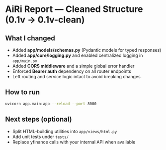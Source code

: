 # AiRi Report — Cleaned Structure (0.1v → 0.1v-clean)

## What I changed
- Added **app/models/schemas.py** (Pydantic models for typed responses)
- Added **app/core/logging.py** and enabled centralized logging in `app/main.py`
- Added **CORS middleware** and a simple global error handler
- Enforced **Bearer auth** dependency on all router endpoints
- Left routing and service logic intact to avoid breaking changes

## How to run
```bash
uvicorn app.main:app --reload --port 8000
```

## Next steps (optional)
- Split HTML-building utilities into `app/views/html.py`
- Add unit tests under `tests/`
- Replace yfinance calls with your internal API when available